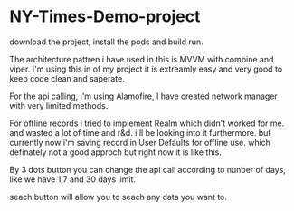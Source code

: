 # NY-Times-Demo-project

download the project, install the pods and build run.

The architecture pattren i have used in this is MVVM with combine and viper. I'm using this in of my project it is extreamly easy and very good to keep code clean and saperate.

For the api calling, i'm using Alamofire, I have created network manager with very limited methods. 

For offline records i tried to implement Realm which didn't worked for me. and wasted a lot of time and r&d. i'll be looking into it furthermore. but currently now i'm saving record in User Defaults for offline use. which definately not a good approch but right now it is like this.

By 3 dots button you can change the api call according to nunber of days, like we have 1,7 and 30 days limit.

seach button will allow you to seach any data you want to.
